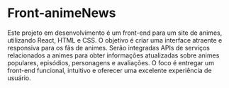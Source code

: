 # Front-animeNews
  Este projeto em desenvolvimento é um front-end para um site de animes, utilizando React, HTML e CSS. O objetivo é criar uma interface atraente e responsiva para os fãs de animes. Serão integradas APIs de serviços relacionados a animes para obter informações atualizadas sobre animes populares, episódios, personagens e avaliações. O foco é entregar um front-end funcional, intuitivo e oferecer uma excelente experiência de usuário.
